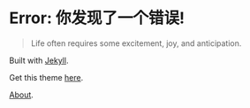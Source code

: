 # Error: 你发现了一个错误!
> Life often requires some excitement, joy, and anticipation.

Built with [Jekyll](http://jekyllrb.com).

Get this theme [here](https://github.com/starry99/catbook).

[About](https://zhui.dev/about).
